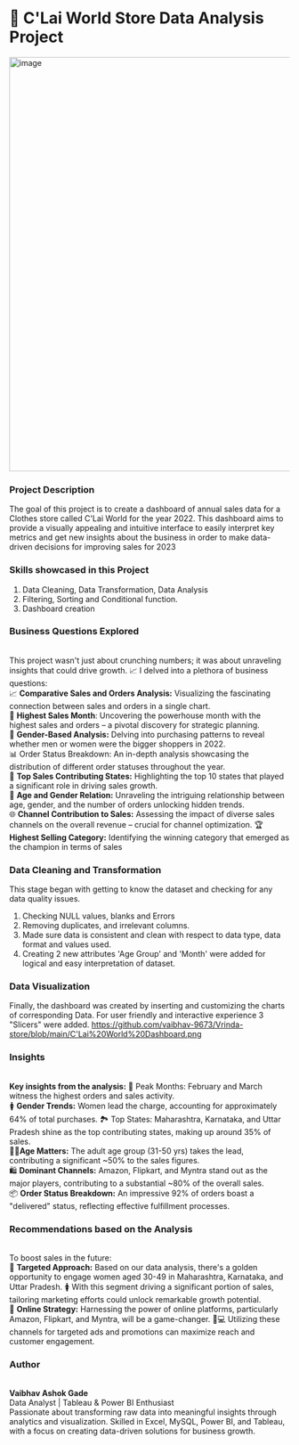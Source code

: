 # 🏪 C'Lai World Store Data Analysis Project

<img width="1200" height="744" alt="image" src="https://github.com/user-attachments/assets/57a400e5-5c2b-40ad-9298-3a8a002a1382" />


### Project Description
The goal of this project is to create a dashboard of annual sales data for a Clothes store called C'Lai World for the year 2022. This dashboard aims to provide a visually appealing and intuitive interface to easily interpret key metrics and get new insights about the business in order to make data-driven decisions for improving sales for 2023


### Skills showcased in this Project
1. Data Cleaning, Data Transformation, Data Analysis
2. Filtering, Sorting and Conditional function.
3. Dashboard creation

### Business Questions Explored
<br>This project wasn't just about crunching numbers; it was about unraveling insights that could drive growth. 📈 I delved into a plethora of business questions:
<br>📈 **Comparative Sales and Orders Analysis:** Visualizing the fascinating connection between sales and orders in a single chart.
<br>📆 **Highest Sales Month**: Uncovering the powerhouse month with the highest sales and orders – a pivotal discovery for strategic planning.
<br>🚻 **Gender-Based Analysis:** Delving into purchasing patterns to reveal whether men or women were the bigger shoppers in 2022.
<br>📊 Order Status Breakdown: An in-depth analysis showcasing the distribution of different order statuses throughout the year.
<br>🏢 **Top Sales Contributing States:** Highlighting the top 10 states that played a significant role in driving sales growth.
<br>👥 **Age and Gender Relation:** Unraveling the intriguing relationship between age, gender, and the number of orders unlocking hidden trends.
<br>🌐 **Channel Contribution to Sales:** Assessing the impact of diverse sales channels on the overall revenue – crucial for channel optimization.
🏆 **Highest Selling Category:** Identifying the winning category that emerged as the champion in terms of sales

### Data Cleaning and Transformation
This stage began with getting to know the dataset and checking for any data quality issues.
1. Checking NULL values, blanks and Errors
2. Removing duplicates, and irrelevant columns.
3. Made sure data is consistent and clean with respect to data type, data format and values used.
4. Creating 2 new attributes 'Age Group' and 'Month' were added for logical and easy interpretation of dataset.

### Data Visualization
Finally, the dashboard was created by inserting and customizing the charts of corresponding Data. For user friendly and interactive experience 3 "Slicers" were added.
<https://github.com/vaibhav-9673/Vrinda-store/blob/main/C'Lai%20World%20Dashboard.png>

### Insights
<br>**Key insights from the analysis:** 📅 Peak Months: February and March witness the highest orders and sales activity.
<br>🚺 **Gender Trends:** Women lead the charge, accounting for approximately 64% of total purchases.
🏞️ Top States: Maharashtra, Karnataka, and Uttar Pradesh shine as the top contributing states, making up around 35% of sales.
<br>👩💼**Age Matters:** The adult age group (31-50 yrs) takes the lead, contributing a significant ~50% to the sales figures.
<br>🛍️ **Dominant Channels:** Amazon, Flipkart, and Myntra stand out as the major players, contributing to a substantial ~80% of the overall sales.
<br>📦 **Order Status Breakdown:** An impressive 92% of orders boast a "delivered" status, reflecting effective fulfillment processes.

### Recommendations based on the Analysis
<br>To boost sales in the future:
<br>🎯 **Targeted Approach:** Based on our data analysis, there's a golden opportunity to engage women aged 30-49 in Maharashtra, Karnataka, and Uttar Pradesh. 🚺 With this segment driving a significant portion of sales, tailoring marketing efforts could unlock remarkable growth potential.
<br>📱 **Online Strategy:** Harnessing the power of online platforms, particularly Amazon, Flipkart, and Myntra, will be a game-changer. 🛒💻 Utilizing these channels for targeted ads and promotions can maximize reach and customer engagement.

### Author
<br>**Vaibhav Ashok Gade**
<br>Data Analyst | Tableau & Power BI Enthusiast
<br>Passionate about transforming raw data into meaningful insights through analytics and visualization. Skilled in Excel, MySQL, Power BI, and Tableau, with a focus on creating data-driven solutions for business growth.

